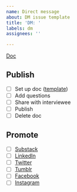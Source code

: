 ```yaml
---
name: Direct message
about: DM issue template
title: 'DM: '
labels: dm
assignees: ''

---
```


[Doc]()

## Publish
- [ ] Set up doc ([template](https://docs.google.com/document/d/10IbtpLnkobYN0kEMIFLH4lJEmnD2q1uTf2YXSoej5AI/edit?usp=sharing))
- [ ] Add questions
- [ ] Share with interviewee
- [ ] Publish
- [ ] Delete doc

## Promote
- [ ] [Substack](https://govfresh.substack.com/)
- [ ] [LinkedIn](https://www.linkedin.com/company/govfresh)
- [ ] [Twitter](https://www.twitter.com/govfresh)
- [ ] [Tumblr](https://govfresh.tumblr.com/)
- [ ] [Facebook](https://www.facebook.com/govfresh)
- [ ] [Instagram](https://www.instagram.com/govfresh)
